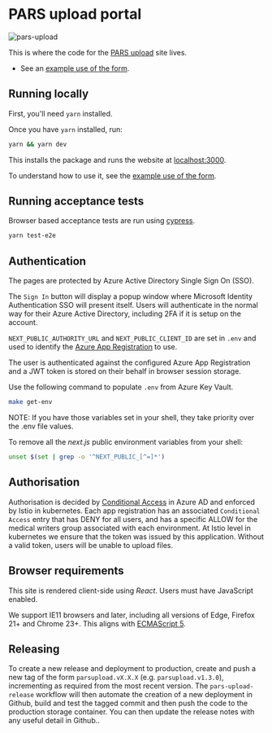 # PARS upload portal

![pars-upload](https://github.com/MHRA/products/workflows/pars-upload-master/badge.svg)

This is where the code for the [PARS upload](https://pars.mhra.gov.uk) site lives.

- See an [example use of the form][example doc].

## Running locally

First, you'll need `yarn` installed.

Once you have `yarn` installed, run:

```sh
yarn && yarn dev
```

This installs the package and runs the website at [localhost:3000](http://localhost:3000).

To understand how to use it, see the [example use of the form][example doc].

[example doc]: ./docs/example.md

## Running acceptance tests

Browser based acceptance tests are run using [cypress](https://www.cypress.io).

```sh
yarn test-e2e
```

## Authentication

The pages are protected by Azure Active Directory Single Sign On (SSO).

The `Sign In` button will display a popup window where Microsoft Identity Authentication SSO will present itself.
Users will authenticate in the normal way for their Azure Active Directory, including 2FA if it is setup on the account.

`NEXT_PUBLIC_AUTHORITY_URL` and `NEXT_PUBLIC_CLIENT_ID` are set in `.env` and used to identify the [Azure App Registration](https://docs.microsoft.com/en-us/azure/active-directory/develop/msal-client-application-configuration) to use.

The user is authenticated against the configured Azure App Registration and a JWT token is stored on their behalf in browser session storage.

Use the following command to populate `.env` from Azure Key Vault.

```sh
make get-env
```

NOTE: If you have those variables set in your shell, they take priority over the .env file values.

To remove all the _next.js_ public environment variables from your shell:

```sh
unset $(set | grep -o '^NEXT_PUBLIC_[^=]*')
```

## Authorisation

Authorisation is decided by [Conditional Access](https://docs.microsoft.com/en-us/azure/active-directory/conditional-access/overview) in Azure AD and enforced by Istio in kubernetes. Each app registration has an associated `Conditional Access` entry that has DENY for all users, and has a specific ALLOW for the medical writers group associated with each environment. At Istio level in kubernetes we ensure that the token was issued by this application. Without a valid token, users will be unable to upload files.

## Browser requirements

This site is rendered client-side using _React_. Users must have JavaScript enabled.

We support IE11 browsers and later, including all versions of Edge, Firefox 21+ and Chrome 23+. This aligns with [ECMAScript 5][caniuse es5].

[caniuse es5]: https://caniuse.com/#feat=es5

## Releasing

To create a new release and deployment to production, create and push a new tag of the form `parsupload.vX.X.X` (e.g. `parsupload.v1.3.0`), incrementing as required from the most recent version. The `pars-upload-release` workflow will then automate the creation of a new deployment in Github, build and test the tagged commit and then push the code to the production storage container. You can then update the release notes with any useful detail in Github..
